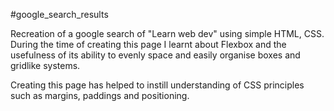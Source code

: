  #google_search_results

Recreation of a google search of "Learn web dev" using simple HTML, CSS. During the time of creating this page I learnt about Flexbox
and the usefulness of its ability to evenly space and easily organise boxes and gridlike systems. 

Creating this page has helped to instill understanding of CSS principles such as margins, paddings and positioning.
